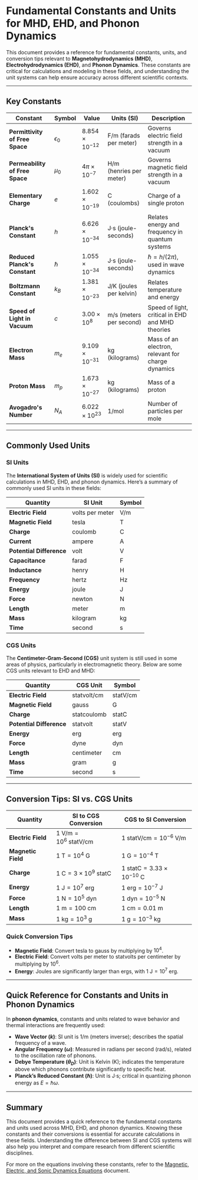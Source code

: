 # Fundamental Constants and Units for MHD, EHD, and Phonon Dynamics

This document provides a reference for fundamental constants, units, and conversion tips relevant to **Magnetohydrodynamics (MHD)**, **Electrohydrodynamics (EHD)**, and **Phonon Dynamics**. These constants are critical for calculations and modeling in these fields, and understanding the unit systems can help ensure accuracy across different scientific contexts.

---

## Key Constants

| Constant                         | Symbol      | Value                        | Units (SI)            | Description                                     |
|----------------------------------|-------------|------------------------------|------------------------|-------------------------------------------------|
| **Permittivity of Free Space**   | $\epsilon_0$ | $8.854 \times 10^{-12}$      | F/m (farads per meter) | Governs electric field strength in a vacuum     |
| **Permeability of Free Space**   | $\mu_0$     | $4\pi \times 10^{-7}$        | H/m (henries per meter) | Governs magnetic field strength in a vacuum     |
| **Elementary Charge**            | $e$         | $1.602 \times 10^{-19}$      | C (coulombs)          | Charge of a single proton                       |
| **Planck's Constant**            | $h$         | $6.626 \times 10^{-34}$      | J·s (joule-seconds)   | Relates energy and frequency in quantum systems |
| **Reduced Planck's Constant**    | $\hbar$     | $1.055 \times 10^{-34}$      | J·s (joule-seconds)   | $\hbar = h / (2\pi)$, used in wave dynamics     |
| **Boltzmann Constant**           | $k_B$       | $1.381 \times 10^{-23}$      | J/K (joules per kelvin)| Relates temperature and energy                  |
| **Speed of Light in Vacuum**     | $c$         | $3.00 \times 10^8$           | m/s (meters per second) | Speed of light, critical in EHD and MHD theories|
| **Electron Mass**                | $m_e$       | $9.109 \times 10^{-31}$      | kg (kilograms)        | Mass of an electron, relevant for charge dynamics|
| **Proton Mass**                  | $m_p$       | $1.673 \times 10^{-27}$      | kg (kilograms)        | Mass of a proton                                |
| **Avogadro's Number**            | $N_A$       | $6.022 \times 10^{23}$       | 1/mol                 | Number of particles per mole                    |

---

## Commonly Used Units

### SI Units

The **International System of Units (SI)** is widely used for scientific calculations in MHD, EHD, and phonon dynamics. Here’s a summary of commonly used SI units in these fields:

| Quantity                  | SI Unit       | Symbol     |
|---------------------------|---------------|------------|
| **Electric Field**        | volts per meter | V/m       |
| **Magnetic Field**        | tesla          | T         |
| **Charge**                | coulomb        | C         |
| **Current**               | ampere         | A         |
| **Potential Difference**  | volt           | V         |
| **Capacitance**           | farad          | F         |
| **Inductance**            | henry          | H         |
| **Frequency**             | hertz          | Hz        |
| **Energy**                | joule          | J         |
| **Force**                 | newton         | N         |
| **Length**                | meter          | m         |
| **Mass**                  | kilogram       | kg        |
| **Time**                  | second         | s         |

### CGS Units

The **Centimeter-Gram-Second (CGS)** unit system is still used in some areas of physics, particularly in electromagnetic theory. Below are some CGS units relevant to EHD and MHD:

| Quantity                  | CGS Unit           | Symbol     |
|---------------------------|--------------------|------------|
| **Electric Field**        | statvolt/cm       | statV/cm   |
| **Magnetic Field**        | gauss             | G          |
| **Charge**                | statcoulomb       | statC      |
| **Potential Difference**  | statvolt          | statV      |
| **Energy**                | erg               | erg        |
| **Force**                 | dyne              | dyn        |
| **Length**                | centimeter        | cm         |
| **Mass**                  | gram              | g          |
| **Time**                  | second            | s          |

---

## Conversion Tips: SI vs. CGS Units

| Quantity                  | SI to CGS Conversion                             | CGS to SI Conversion                             |
|---------------------------|--------------------------------------------------|--------------------------------------------------|
| **Electric Field**        | $1\ \mathrm{V/m} = 10^6\ \mathrm{statV/cm}$     | $1\ \mathrm{statV/cm} = 10^{-6}\ \mathrm{V/m}$  |
| **Magnetic Field**        | $1\ \mathrm{T} = 10^4\ \mathrm{G}$              | $1\ \mathrm{G} = 10^{-4}\ \mathrm{T}$           |
| **Charge**                | $1\ \mathrm{C} = 3 \times 10^9\ \mathrm{statC}$ | $1\ \mathrm{statC} = 3.33 \times 10^{-10}\ \mathrm{C}$ |
| **Energy**                | $1\ \mathrm{J} = 10^7\ \mathrm{erg}$            | $1\ \mathrm{erg} = 10^{-7}\ \mathrm{J}$         |
| **Force**                 | $1\ \mathrm{N} = 10^5\ \mathrm{dyn}$            | $1\ \mathrm{dyn} = 10^{-5}\ \mathrm{N}$         |
| **Length**                | $1\ \mathrm{m} = 100\ \mathrm{cm}$              | $1\ \mathrm{cm} = 0.01\ \mathrm{m}$             |
| **Mass**                  | $1\ \mathrm{kg} = 10^3\ \mathrm{g}$             | $1\ \mathrm{g} = 10^{-3}\ \mathrm{kg}$          |

### Quick Conversion Tips
- **Magnetic Field**: Convert tesla to gauss by multiplying by $10^4$.
- **Electric Field**: Convert volts per meter to statvolts per centimeter by multiplying by $10^6$.
- **Energy**: Joules are significantly larger than ergs, with $1\ \mathrm{J} = 10^7\ \mathrm{erg}$.

---

## Quick Reference for Constants and Units in Phonon Dynamics

In **phonon dynamics**, constants and units related to wave behavior and thermal interactions are frequently used:

- **Wave Vector ($k$)**: SI unit is 1/m (meters inverse); describes the spatial frequency of a wave.
- **Angular Frequency ($\omega$)**: Measured in radians per second (rad/s), related to the oscillation rate of phonons.
- **Debye Temperature ($\theta_D$)**: Unit is Kelvin (K); indicates the temperature above which phonons contribute significantly to specific heat.
- **Planck’s Reduced Constant ($\hbar$)**: Unit is J·s; critical in quantizing phonon energy as $E = \hbar \omega$.

---

## Summary

This document provides a quick reference to the fundamental constants and units used across MHD, EHD, and phonon dynamics. Knowing these constants and their conversions is essential for accurate calculations in these fields. Understanding the difference between SI and CGS systems will also help you interpret and compare research from different scientific disciplines.

For more on the equations involving these constants, refer to the [Magnetic, Electric, and Sonic Dynamics Equations](Magnetic_Electric_Sonic_Dynamics_Equations.md) document.
